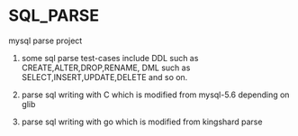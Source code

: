 # SQL_PARSE
mysql parse project

1. some sql parse test-cases include DDL such as CREATE,ALTER,DROP,RENAME, DML such as SELECT,INSERT,UPDATE,DELETE and so on.

2. parse sql writing with C which is modified from mysql-5.6 depending on glib

3. parse sql writing with go which is modified from kingshard parse

